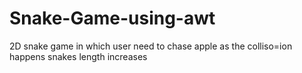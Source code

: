 # Snake-Game-using-awt
2D snake game in which user need to chase apple as the colliso=ion happens snakes length increases

